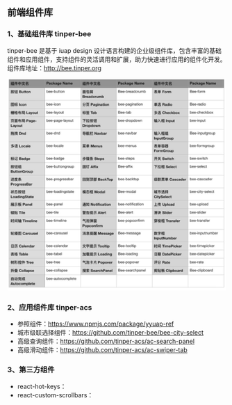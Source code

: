 
## 前端组件库

### 1、基础组件库 tinper-bee

tinper-bee 是基于 iuap design 设计语言构建的企业级组件库，包含丰富的基础组件和应用组件，支持组件的灵活调用和扩展，助力快速进行应用的组件化开发。组件库地址：http://bee.tinper.org

![](./images/component.jpg)

### 2、应用组件库 tinper-acs

- 参照组件：https://www.npmjs.com/package/yyuap-ref
- 城市级联选择组件：https://github.com/tinper-bee/bee-city-select
- 高级查询组件：https://github.com/tinper-acs/ac-search-panel
- 高级滑动组件：https://github.com/tinper-acs/ac-swiper-tab

### 3、第三方组件

- react-hot-keys：
- react-custom-scrollbars：